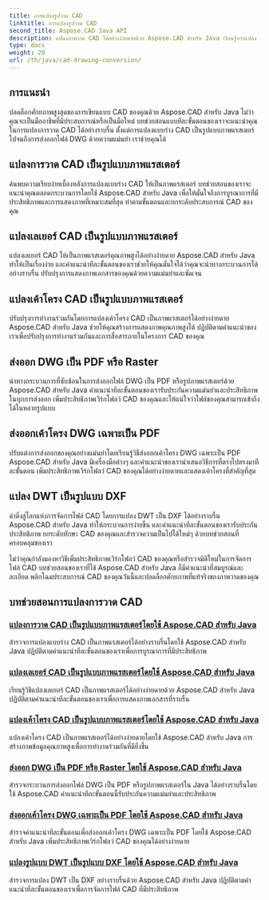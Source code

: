 ```yaml
---
title: การแปลงรูปวาด CAD
linktitle: การแปลงรูปวาด CAD
second_title: Aspose.CAD Java API
description: แปลงภาพวาด CAD ได้อย่างง่ายดายด้วย Aspose.CAD สำหรับ Java เรียนรู้การแปลง ส่งออก และเพิ่มประสิทธิภาพไฟล์ CAD ของคุณอย่างแม่นยำโดยใช้บทช่วยสอนทีละขั้นตอนของเรา
type: docs
weight: 20
url: /th/java/cad-drawing-conversion/
---
```


## การแนะนำ

ปลดล็อกศักยภาพสูงสุดของการเขียนแบบ CAD ของคุณด้วย Aspose.CAD สำหรับ Java ไม่ว่าคุณจะเป็นมืออาชีพที่มีประสบการณ์หรือเป็นมือใหม่ บทช่วยสอนแบบทีละขั้นตอนของเราจะแนะนำคุณในการแปลงการวาด CAD ได้อย่างราบรื่น ตั้งแต่การแปลงแบบร่าง CAD เป็นรูปแบบภาพแรสเตอร์ ไปจนถึงการส่งออกไฟล์ DWG ด้วยความแม่นยำ เราช่วยคุณได้

## แปลงการวาด CAD เป็นรูปแบบภาพแรสเตอร์

ค้นพบความเรียบง่ายเบื้องหลังการแปลงแบบร่าง CAD ให้เป็นภาพแรสเตอร์ บทช่วยสอนของเราจะแนะนำคุณตลอดกระบวนการโดยใช้ Aspose.CAD สำหรับ Java เพื่อให้มั่นใจถึงการบูรณาการที่มีประสิทธิภาพและการแสดงภาพที่เหมาะสมที่สุด ทำตามขั้นตอนและยกระดับประสบการณ์ CAD ของคุณ

## แปลงเลเยอร์ CAD เป็นรูปแบบภาพแรสเตอร์

แปลงเลเยอร์ CAD ให้เป็นภาพแรสเตอร์คุณภาพสูงได้อย่างง่ายดาย Aspose.CAD สำหรับ Java ทำให้เป็นเรื่องง่าย และคำแนะนำทีละขั้นตอนของเราช่วยให้คุณมั่นใจได้ว่าคุณจะนำทางกระบวนการได้อย่างราบรื่น ปรับปรุงการแสดงภาพเอกสารของคุณด้วยความแม่นยำและชัดเจน

## แปลงเค้าโครง CAD เป็นรูปแบบภาพแรสเตอร์

ปรับปรุงการทำงานร่วมกันโดยการแปลงเค้าโครง CAD เป็นภาพแรสเตอร์ได้อย่างง่ายดาย Aspose.CAD สำหรับ Java ช่วยให้คุณสร้างการแสดงภาพคุณภาพสูงได้ ปฏิบัติตามคำแนะนำของเราเพื่อปรับปรุงการทำงานร่วมกันและการสื่อสารภายในโครงการ CAD ของคุณ

## ส่งออก DWG เป็น PDF หรือ Raster

นำทางกระบวนการที่ซับซ้อนในการส่งออกไฟล์ DWG เป็น PDF หรือรูปภาพแรสเตอร์ด้วย Aspose.CAD สำหรับ Java คำแนะนำทีละขั้นตอนของเรารับประกันความแม่นยำและประสิทธิภาพในทุกการส่งออก เพิ่มประสิทธิภาพเวิร์กโฟลว์ CAD ของคุณและให้แน่ใจว่าไฟล์ของคุณสามารถเข้าถึงได้ในหลายรูปแบบ

## ส่งออกเค้าโครง DWG เฉพาะเป็น PDF

ปรับแต่งการส่งออกของคุณอย่างแม่นยำโดยเรียนรู้วิธีส่งออกเค้าโครง DWG เฉพาะเป็น PDF Aspose.CAD สำหรับ Java มีเครื่องมือต่างๆ และคำแนะนำของเรานำเสนอวิธีการที่ตรงไปตรงมาทีละขั้นตอน เพิ่มประสิทธิภาพเวิร์กโฟลว์ CAD ของคุณได้อย่างง่ายดายและแสดงเค้าโครงที่สำคัญที่สุด

## แปลง DWT เป็นรูปแบบ DXF

ดำดิ่งสู่โลกแห่งการจัดการไฟล์ CAD โดยการแปลง DWT เป็น DXF ได้อย่างราบรื่น Aspose.CAD สำหรับ Java ทำให้กระบวนการง่ายขึ้น และคำแนะนำทีละขั้นตอนของเรารับประกันประสิทธิภาพ ยกระดับทักษะ CAD ของคุณและสำรวจความเป็นไปได้ใหม่ๆ ด้วยบทช่วยสอนที่ครอบคลุมของเรา

ไม่ว่าคุณกำลังมองหาวิธีเพิ่มประสิทธิภาพเวิร์กโฟลว์ CAD ของคุณหรือสำรวจมิติใหม่ในการจัดการไฟล์ CAD บทช่วยสอนของเราที่ใช้ Aspose.CAD สำหรับ Java ก็มีคำแนะนำที่สมบูรณ์และละเอียด พลิกโฉมประสบการณ์ CAD ของคุณวันนี้และปลดล็อกศักยภาพที่แท้จริงของภาพวาดของคุณ
## บทช่วยสอนการแปลงการวาด CAD
### [แปลงการวาด CAD เป็นรูปแบบภาพแรสเตอร์โดยใช้ Aspose.CAD สำหรับ Java](./convert-cad-drawing-to-raster-image/)
สำรวจการแปลงแบบร่าง CAD เป็นภาพแรสเตอร์ได้อย่างราบรื่นโดยใช้ Aspose.CAD สำหรับ Java ปฏิบัติตามคำแนะนำทีละขั้นตอนของเราเพื่อการบูรณาการที่มีประสิทธิภาพ
### [แปลงเลเยอร์ CAD เป็นรูปแบบภาพแรสเตอร์โดยใช้ Aspose.CAD สำหรับ Java](./convert-cad-layer-to-raster-image/)
เรียนรู้วิธีแปลงเลเยอร์ CAD เป็นภาพแรสเตอร์ได้อย่างง่ายดายด้วย Aspose.CAD สำหรับ Java ปฏิบัติตามคำแนะนำทีละขั้นตอนของเราเพื่อการแสดงภาพเอกสารที่ราบรื่น
### [แปลงเค้าโครง CAD เป็นรูปแบบภาพแรสเตอร์โดยใช้ Aspose.CAD สำหรับ Java](./convert-cad-layout-to-raster-image/)
แปลงเค้าโครง CAD เป็นภาพแรสเตอร์ได้อย่างง่ายดายโดยใช้ Aspose.CAD สำหรับ Java การสร้างภาพข้อมูลคุณภาพสูงเพื่อการทำงานร่วมกันที่ดียิ่งขึ้น
### [ส่งออก DWG เป็น PDF หรือ Raster โดยใช้ Aspose.CAD สำหรับ Java](./export-dwg-to-pdf-or-raster/)
สำรวจกระบวนการส่งออกไฟล์ DWG เป็น PDF หรือรูปภาพแรสเตอร์ใน Java ได้อย่างราบรื่นโดยใช้ Aspose.CAD คำแนะนำทีละขั้นตอนนี้รับประกันความแม่นยำและประสิทธิภาพ
### [ส่งออกเค้าโครง DWG เฉพาะเป็น PDF โดยใช้ Aspose.CAD สำหรับ Java](./export-specific-dwg-layout-to-pdf/)
สำรวจคำแนะนำทีละขั้นตอนเพื่อส่งออกเค้าโครง DWG เฉพาะเป็น PDF โดยใช้ Aspose.CAD สำหรับ Java เพิ่มประสิทธิภาพเวิร์กโฟลว์ CAD ของคุณได้อย่างง่ายดาย
### [แปลงรูปแบบ DWT เป็นรูปแบบ DXF โดยใช้ Aspose.CAD สำหรับ Java](./convert-dwt-to-dxf/)
สำรวจการแปลง DWT เป็น DXF อย่างราบรื่นด้วย Aspose.CAD สำหรับ Java ปฏิบัติตามคำแนะนำทีละขั้นตอนของเราเพื่อการจัดการไฟล์ CAD ที่มีประสิทธิภาพ